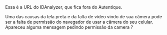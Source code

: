 Essa é a URL do IDAnalyzer, que fica fora do Autentique.

  

Uma das causas da tela preta e da falta de vídeo vindo de sua câmera pode ser a falta de permissão do navegador de usar a câmera do seu celular. Apareceu alguma mensagem pedindo permissão da camera ?